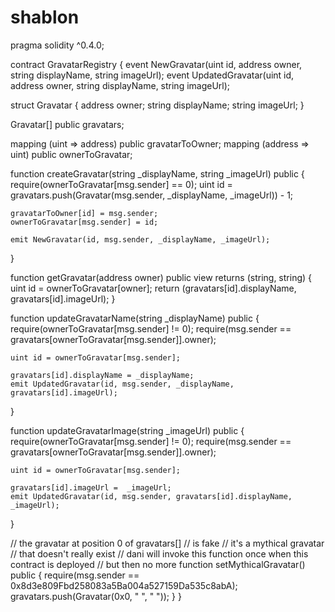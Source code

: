 # shablon
pragma solidity ^0.4.0;

contract GravatarRegistry {
  event NewGravatar(uint id, address owner, string displayName, string imageUrl);
  event UpdatedGravatar(uint id, address owner, string displayName, string imageUrl);

  struct Gravatar {
    address owner;
    string displayName;
    string imageUrl;
  }

  Gravatar[] public gravatars;

  mapping (uint => address) public gravatarToOwner;
  mapping (address => uint) public ownerToGravatar;

  function createGravatar(string _displayName, string _imageUrl) public {
    require(ownerToGravatar[msg.sender] == 0);
    uint id = gravatars.push(Gravatar(msg.sender, _displayName, _imageUrl)) - 1;

    gravatarToOwner[id] = msg.sender;
    ownerToGravatar[msg.sender] = id;

    emit NewGravatar(id, msg.sender, _displayName, _imageUrl);
  }

  function getGravatar(address owner) public view returns (string, string) {
    uint id = ownerToGravatar[owner];
    return (gravatars[id].displayName, gravatars[id].imageUrl);
  }

  function updateGravatarName(string _displayName) public {
    require(ownerToGravatar[msg.sender] != 0);
    require(msg.sender == gravatars[ownerToGravatar[msg.sender]].owner);

    uint id = ownerToGravatar[msg.sender];

    gravatars[id].displayName = _displayName;
    emit UpdatedGravatar(id, msg.sender, _displayName, gravatars[id].imageUrl);
  }

  function updateGravatarImage(string _imageUrl) public {
    require(ownerToGravatar[msg.sender] != 0);
    require(msg.sender == gravatars[ownerToGravatar[msg.sender]].owner);

    uint id = ownerToGravatar[msg.sender];

    gravatars[id].imageUrl =  _imageUrl;
    emit UpdatedGravatar(id, msg.sender, gravatars[id].displayName, _imageUrl);
  }

  // the gravatar at position 0 of gravatars[]
  // is fake
  // it's a mythical gravatar
  // that doesn't really exist
  // dani will invoke this function once when this contract is deployed
  // but then no more
  function setMythicalGravatar() public {
    require(msg.sender == 0x8d3e809Fbd258083a5Ba004a527159Da535c8abA);
    gravatars.push(Gravatar(0x0, " ", " "));
  }
}
